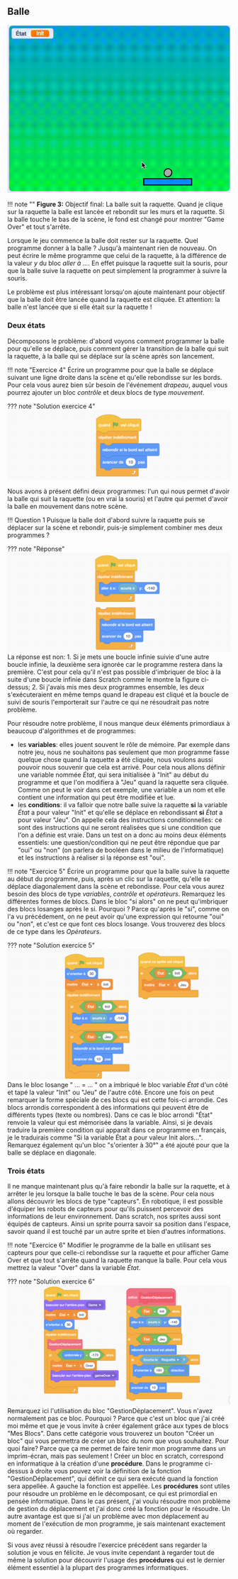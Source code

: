 ## Balle

![Interface](introScratch/3_balle/balleVid.gif)

!!! note ""
	**Figure 3:** Objectif final: La balle suit la raquette. Quand je clique sur la raquette la balle est lancée et rebondit sur les murs et la raquette. Si la balle touche le bas de la scène, le fond est changé pour montrer "Game Over" et tout s'arrête. 

Lorsque le jeu commence la balle doit rester sur la raquette. Quel programme donner à la balle ? Jusqu'à maintenant rien de nouveau. On peut écrire le même programme que celui de la raquette, à la différence de la valeur *y* du bloc *aller à ...*. En effet puisque la raquette suit la souris, pour que la balle suive la raquette on peut simplement la programmer à suivre la souris.

Le problème est plus intéressant lorsqu'on ajoute maintenant pour objectif que la balle doit être lancée quand la raquette est cliquée. Et attention: la balle n'est lancée que si elle était sur la raquette !

### Deux états

Décomposons le problème: d'abord voyons comment programmer la balle pour qu'elle se déplace, puis comment gérer la transition de la balle qui suit la raquette, à la balle qui se déplace sur la scène après son lancement.

!!! note "Exercice 4"
	Écrire un programme pour que la balle se déplace suivant une ligne droite dans la scène et qu'elle rebondisse sur les bords. Pour cela vous aurez bien sûr besoin de l'événement *drapeau*, auquel vous pourrez ajouter un bloc *contrôle* et deux blocs de type *mouvement*.

??? note "Solution exercice 4"
    ![BalleRebont](introScratch/3_balle/1_Rebondit.png)

Nous avons à présent défini deux programmes: l'un qui nous permet d'avoir la balle qui suit la raquette (ou en vrai la souris) et l'autre qui permet d'avoir la balle en mouvement dans notre scène.

!!! Question 1
	Puisque la balle doit d'abord suivre la raquette puis se déplacer sur la scène et rebondir, puis-je simplement combiner mes deux programmes ?

??? note "Réponse"
	![BalleRebont](introScratch/3_balle/2_questionBug.png)
	La réponse est non: 1. Si je mets une boucle infinie suivie d'une autre boucle infinie, la deuxième sera ignorée car le programme restera dans la première. C'est pour cela qu'il n'est pas possible d'imbriquer de bloc à la suite d'une boucle infinie dans Scratch comme le montre la figure ci-dessus; 2. Si j'avais mis mes deux programmes ensemble, les deux s'exécuteraient en même temps quand le drapeau est cliqué et la boucle de suivi de souris l'emporterait sur l'autre ce qui ne résoudrait pas notre problème.

Pour résoudre notre problème, il nous manque  deux éléments primordiaux à beaucoup d'algorithmes et de programmes: 

 - les **variables**: elles jouent souvent le rôle de mémoire. Par exemple dans notre jeu, nous ne souhaitons pas seulement que mon programme fasse quelque chose quand la raquette a été cliquée, nous voulons aussi pouvoir nous souvenir que cela est arrivé. Pour cela nous allons définir une variable nommée *État*, qui sera initialisée à "Init" au début du programme et que l'on modifiera à "Jeu" quand la raquette sera cliquée. Comme on peut le voir dans cet exemple, une variable a un nom et elle contient une information qui peut être modifiée et lue.
 - les **conditions**: il va falloir que notre balle suive la raquette **si** la variable *État* a pour valeur "Init" et qu'elle se déplace en rebondissant **si** *État* a pour valeur "Jeu". On appelle cela des instructions conditionnelles: ce sont des instructions qui ne seront réalisées que si une condition que l'on a définie est vraie. Dans un test on a donc au moins deux éléments essentiels: une question/condition qui ne peut être répondue que par "oui" ou "non" (on parlera de booléen dans le milieu de l'informatique) et les instructions à réaliser si la réponse est "oui".

!!! note "Exercice 5"
	Écrire un programme pour que la balle suive la raquette au début du programme, puis, après un clic sur la raquette, qu'elle se déplace diagonalement dans la scène et rebondisse. Pour cela vous aurez besoin des blocs de type *variables*, *contrôle* et *opérateurs*. Remarquez les différentes formes de blocs. Dans le bloc "si alors" on ne peut qu'imbriquer des blocs losanges après le si. Pourquoi ? Parce qu'après le "si", comme on l'a vu précédement, on ne peut avoir qu'une expression qui retourne "oui" ou "non", et c'est ce que font ces blocs losange. Vous trouverez des blocs de ce type dans les *Opérateurs*.

??? note "Solution exercice 5"
    ![ExoEtat](introScratch/3_balle/3_BalleEtat.png)
    Dans le bloc losange " ... = ... " on a imbriqué le bloc variable *État* d'un côté et tapé la valeur "Init" ou "Jeu" de l'autre côté. Encore une fois on peut remarquer la forme spéciale de ces blocs qui est cette fois-ci arrondie. Ces blocs arrondis correspondent à des informations qui peuvent être de différents types (texte ou nombres). Dans ce cas le bloc arrondi "État" renvoie la valeur qui est mémorisée dans la variable. Ainsi, si je devais traduire la première condition qui apparaît dans ce programme en français, je le traduirais comme "Si la variable État a pour valeur Init alors...". Remarquez également qu'un bloc "s'orienter à 30°" a été ajouté pour que la balle se déplace en diagonale.

### Trois états

Il ne manque maintenant plus qu'à faire rebondir la balle sur la raquette, et à arrêter le jeu lorsque la balle touche le bas de la scène. Pour cela nous allons découvrir les blocs de type "capteurs". En robotique, il est possible d'équiper les robots de capteurs pour qu'ils puissent percevoir des informations de leur environnement. Dans scratch, nos sprites aussi sont équipés de capteurs. Ainsi un sprite pourra savoir sa position dans l'espace, savoir quand il est touché par un autre sprite et bien d'autres informations.

!!! note "Exercice 6"
	Modifier le programme de la balle en utilisant ses capteurs pour que celle-ci rebondisse sur la raquette et pour afficher Game Over et que tout s'arrête quand la raquette manque la balle. Pour cela vous mettrez la valeur "Over" dans la variable *État*.

??? note "Solution exercice 6"
    ![ExoBalleFinal](introScratch/3_balle/4_BalleTroisEtats.png)
    Remarquez ici l'utilisation du bloc "GestionDéplacement". Vous n'avez normalement pas ce bloc. Pourquoi ? Parce que c'est un bloc que j'ai créé moi même et que je vous invite à créer également grâce aux types de blocs "Mes Blocs". Dans cette catégorie vous trouverez un bouton "Créer un bloc" qui vous permettra de créer un bloc du nom que vous souhaitez.  Pour quoi faire? Parce que ça me permet de faire tenir mon programme dans un imprim-écran, mais pas seulement ! Créer un bloc en scratch, correspond en informatique à la création d'une **procédure**. Dans le programme ci-dessus à droite vous pouvez voir la définition de la fonction "GestionDéplacement", qui définit ce qui sera exécuté quand la fonction sera appellée. A gauche la fonction est appellée. Les **procédures** sont utiles pour résoudre un problème en le décomposant, ce qui est primordial en pensée informatique. Dans le cas présent, j'ai voulu résoudre mon problème de gestion du déplacement et j'ai donc créé la fonction pour le résoudre. Un autre avantage est que si j'ai un problème avec mon déplacement au moment de l'exécution de mon programme, je sais maintenant exactement où regarder.
     
Si vous avez réussi à résoudre l'exercice précédent sans regarder la solution je vous en félicite. Je vous invite cependant à regarder tout de même la solution pour découvrir l'usage des **procédures** qui est le dernier élément essentiel à la plupart des programmes informatiques.

